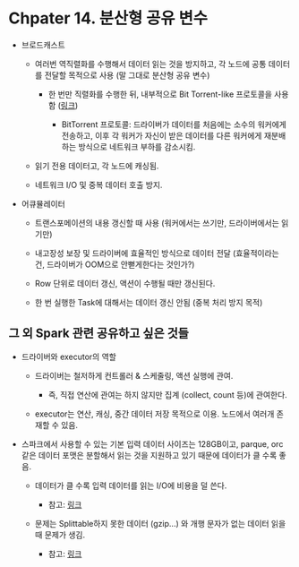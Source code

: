 # Chpater 14. 분산형 공유 변수

- 브로드캐스트

    - 여러번 역직렬화를 수행해서 데이터 읽는 것을 방지하고, 각 노드에 공통 데이터를 전달할 목적으로 사용 (말 그대로 분산형 공유 변수)

        - 한 번만 직렬화를 수행한 뒤, 내부적으로 Bit Torrent-like 프로토콜을 사용함 ([링크](https://stackoverflow.com/questions/73918989/how-spark-broadcast-the-data-in-broadcast-join))

            - BitTorrent 프로토콜: 드라이버가 데이터를 처음에는 소수의 워커에게 전송하고, 이후 각 워커가 자신이 받은 데이터를 다른 워커에게 재분배하는 방식으로 네트워크 부하를 감소시킴.

    - 읽기 전용 데이터고, 각 노드에 캐싱됨.

    - 네트워크 I/O 및 중복 데이터 호출 방지.

- 어큐뮬레이터

    - 트랜스포메이션의 내용 갱신할 때 사용 (워커에서는 쓰기만, 드라이버에서는 읽기만)

    - 내고장성 보장 및 드라이버에 효율적인 방식으로 데이터 전달 (효율적이라는 건, 드라이버가 OOM으로 안뻗게한다는 것인가?)

    - Row 단위로 데이터 갱신, 액션이 수행될 때만 갱신된다.

    - 한 번 실행한 Task에 대해서는 데이터 갱신 안됨 (중복 처리 방지 목적)


## 그 외 Spark 관련 공유하고 싶은 것들

- 드라이버와 executor의 역할

    - 드라이버는 철저하게 컨트롤러 & 스케줄링, 액션 실행에 관여.

        - 즉, 직접 연산에 관여는 하지 않지만 집계 (collect, count 등)에 관여한다.

    - executor는 연산, 캐싱, 중간 데이터 저장 목적으로 이용. 노드에서 여러개 존재할 수 있음.

- 스파크에서 사용할 수 있는 기본 입력 데이터 사이즈는 128GB이고, parque, orc 같은 데이터 포맷은 분할해서 읽는 것을 지원하고 있기 때문에 데이터가 클 수록 좋음.

    - 데이터가 클 수록 입력 데이터를 읽는 I/O에 비용을 덜 쓴다.

        - 참고: [링크](https://medium.com/@ssangyu123/spark-input-read-%EC%84%B1%EB%8A%A5-%EC%B5%9C%EC%A0%81%ED%99%94-9d109ada535c)

    - 문제는 Splittable하지 못한 데이터 (gzip...) 와 개행 문자가 없는 데이터 읽을 때 문제가 생김.

        - 참고: [링크](https://medium.com/@ssangyu123/spark-input-read-%EC%84%B1%EB%8A%A5-%EC%B5%9C%EC%A0%81%ED%99%94-9d109ada535c)